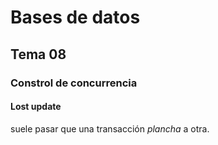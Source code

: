 # Bases de datos

## Tema 08

### Constrol de concurrencia

#### Lost update

suele pasar que una transacción *plancha* a otra.
